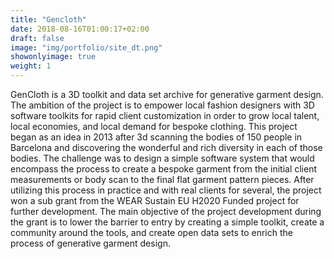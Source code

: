```yaml
---
title: "Gencloth"
date: 2018-08-16T01:00:17+02:00
draft: false
image: "img/portfolio/site_dt.png"
showonlyimage: true
weight: 1
---
```


GenCloth is a 3D toolkit and data set archive for generative garment design. The ambition of the project is to empower local fashion designers with 3D software toolkits for rapid client customization in order to grow local talent, local economies, and local demand for bespoke clothing. This project began as an idea in 2013 after 3d scanning the bodies of 150 people in Barcelona and discovering the wonderful and rich diversity in each of those bodies. The challenge was to design a simple software system that would encompass the process to create a bespoke garment from the initial client measurements or body scan to the final flat garment pattern pieces. After utilizing this process in practice and with real clients for several, the project won a sub grant from the WEAR Sustain EU H2020 Funded project for further development. The main objective of the project development during the grant is to lower the barrier to entry by creating a simple toolkit, create a community around the tools, and create open data sets to enrich the process of generative garment design.

